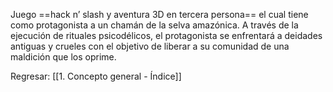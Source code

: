 
Juego ==hack n’ slash y aventura 3D en tercera persona== el cual tiene como protagonista a un chamán de la selva amazónica. A través de la ejecución de rituales psicodélicos, el protagonista se enfrentará a deidades antiguas y crueles con el objetivo de liberar a su comunidad de una maldición que los oprime.


Regresar: [[1. Concepto general - Índice]]

